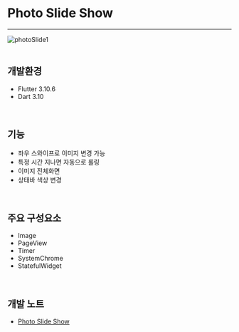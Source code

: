 # Photo Slide Show
---
![photoSlide1](https://img1.daumcdn.net/thumb/R720x0/?scode=mtistory2&fname=https%3A%2F%2Fblog.kakaocdn.net%2Fdn%2FdKanTu%2Fbtsp644X9a6%2Fj4Y4pnsHUKywCF9Fwfiku1%2Fimg.png)  
<br>

## 개발환경
- Flutter 3.10.6
- Dart 3.10
<br>

## 기능
- 좌우 스와이프로 이미지 변경 가능
- 특정 시간 지나면 자동으로 롤링
- 이미지 전체화면
- 상태바 색상 변경
<br>

## 주요 구성요소
- Image
- PageView
- Timer
- SystemChrome
- StatefulWidget
<br>

## 개발 노트
- [Photo Slide Show](https://damio.tistory.com/118)
<br>
